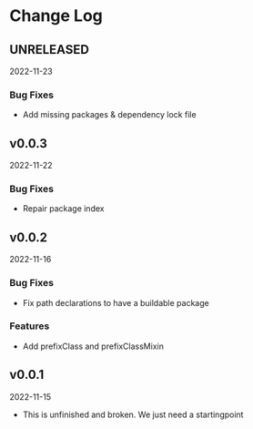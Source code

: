 # Change Log

## UNRELEASED

2022-11-23

### Bug Fixes

- Add missing packages & dependency lock file

## v0.0.3

2022-11-22

### Bug Fixes

- Repair package index

## v0.0.2

2022-11-16

### Bug Fixes

- Fix path declarations to have a buildable package

### Features

- Add prefixClass and prefixClassMixin

## v0.0.1 

2022-11-15

- This is unfinished and broken. We just need a startingpoint
